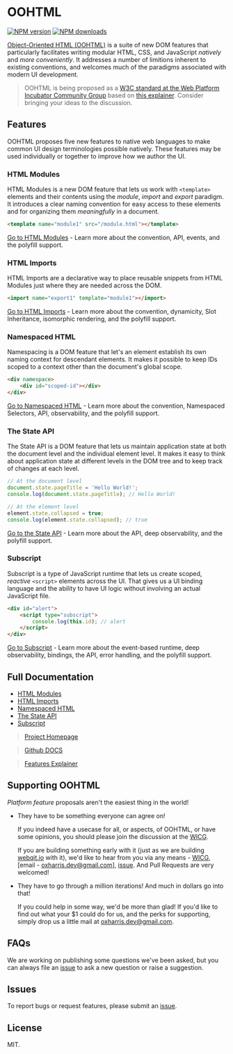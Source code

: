 # OOHTML

<!-- BADGES/ -->

<span class="badge-npmversion"><a href="https://npmjs.org/package/@webqit/oohtml" title="View this project on NPM"><img src="https://img.shields.io/npm/v/@webqit/oohtml.svg" alt="NPM version" /></a></span>
<span class="badge-npmdownloads"><a href="https://npmjs.org/package/@webqit/oohtml" title="View this project on NPM"><img src="https://img.shields.io/npm/dm/@webqit/oohtml.svg" alt="NPM downloads" /></a></span>

<!-- /BADGES -->

[Object-Oriented HTML (OOHTML)](https://github.com/webqit/oohtml) is a suite of new DOM features that particularly facilitates writing modular HTML, CSS, and JavaScript *natively* and *more conveniently*. It addresses a number of limitions inherent to existing conventions, and welcomes much of the paradigms associated with modern UI development.

> OOHTML is being proposed as a [W3C standard at the Web Platform Incubator Community Group](https://discourse.wicg.io/t/proposal-chtml/4716) based on [this explainer](https://github.com/webqit/docs/tree/master/oohtml/explainer). Consider bringing your ideas to the discussion.

## Features
OOHTML proposes five new features to native web languages to make common UI design terminologies possible natively. These features may be used individually or together to improve how we author the UI.

### HTML Modules
HTML Modules is a new DOM feature that lets us work with `<template>` elements and their contents using the *module*, *import* and *export* paradigm. It introduces a clear naming convention for easy access to these elements and for organizing them *meaningfully* in a document.

```html
<template name="module1" src="/module.html"></template>
```

[Go to HTML Modules](https://webqit.io/tooling/oohtml#html-modules) - Learn more about the convention, API, events, and the polyfill support.

### HTML Imports
HTML Imports are a declarative way to place reusable snippets from HTML Modules just where they are needed across the DOM.

```html
<import name="export1" template="module1"></import>
```

[Go to HTML Imports](https://webqit.io/tooling/oohtml#html-imports) - Learn more about the convention, dynamicity, Slot Inheritance, isomorphic rendering, and the polyfill support.

### Namespaced HTML
Namespacing is a DOM feature that let's an element establish its own naming context for descendant elements. It makes it possible to keep IDs scoped to a context other than the document's global scope.

```html
<div namespace>
    <div id="scoped-id"></div>
</div>
```

[Go to Namespaced HTML](https://webqit.io/tooling/oohtml#namespaced-html) - Learn more about the convention, Namespaced Selectors, API, observability, and the polyfill support.

### The State API
The State API is a DOM feature that lets us maintain application state at both the document level and the individual element level. It makes it easy to think about application state at different levels in the DOM tree and to keep track of changes at each level.

```js
// At the document level
document.state.pageTitle = 'Hello World!';
console.log(document.state.pageTitle); // Hello World!

// At the element level
element.state.collapsed = true;
console.log(element.state.collapsed); // true
```

[Go to the State API](https://webqit.io/tooling/oohtml#the-state-api) - Learn more about the API, deep observability, and the polyfill support.

### Subscript
Subscript is a type of JavaScript runtime that lets us create scoped, *reactive* `<script>` elements across the UI. That gives us a UI binding language and the ability to have UI logic without involving an actual JavaScript file.

```html
<div id="alert">
    <script type="subscript">
        console.log(this.id); // alert
    </script>
</div>
```

[Go to Subscript](https://webqit.io/tooling/oohtml#subscript) - Learn more about the event-based runtime, deep observability, bindings, the API, error handling, and the polyfill support.

## Full Documentation
+ [HTML Modules](https://webqit.io/tooling/oohtml#html-modules)
+ [HTML Imports](https://webqit.io/tooling/oohtml#html-imports)
+ [Namespaced HTML](https://webqit.io/tooling/oohtml#namespaced-html)
+ [The State API](https://webqit.io/tooling/oohtml#the-state-api)
+ [Subscript](https://webqit.io/tooling/oohtml#subscript)

> [Project Homepage](https://webqit.io/tooling/oohtml)

> [Github DOCS](https://github.com/webqit/docs/tree/master/oohtml)

> [Features Explainer](https://github.com/webqit/docs/tree/master/oohtml/explainer)

## Supporting OOHTML
*Platform feature* proposals aren't the easiest thing in the world!

+ They have to be something everyone can agree on!

    If you indeed have a usecase for all, or aspects, of OOHTML, or have some opinions, you should please join the discussion at the [WICG](https://discourse.wicg.io/t/proposal-chtml/4716).
    
    If you are building something early with it (just as we are building [webqit.io](//webqit.io) with it), we'd like to hear from you via any means - [WICG](https://discourse.wicg.io/t/proposal-chtml/4716), [email - oxharris.dev@gmail.com], [issue](https://github.com/webqit/oohtml/issues). And Pull Requests are very welcomed!
+ They have to go through a million iterations! And much in dollars go into that!

    If you could help in some way, we'd be more than glad! If you'd like to find out what your $1 could do for us, and the perks for supporting, simply drop us a little mail at oxharris.dev@gmail.com.

## FAQs
We are working on publishing some questions we've been asked, but you can always file an [issue](https://github.com/webqit/oohtml/issues) to ask a new question or raise a suggestion.

## Issues
To report bugs or request features, please submit an [issue](https://github.com/webqit/oohtml/issues).

## License
MIT.
